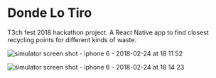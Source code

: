 #  Donde Lo Tiro

T3ch fest 2018 hackathon project. A React Native app to find closest recycling points for different kinds of waste.

![simulator screen shot - iphone 6 - 2018-02-24 at 18 11 52](https://user-images.githubusercontent.com/1557348/36633003-50530692-198e-11e8-8a54-db46d81bf7d3.png)

![simulator screen shot - iphone 6 - 2018-02-24 at 18 14 23](https://user-images.githubusercontent.com/1557348/36633017-947acef4-198e-11e8-9576-d0fc85fc3292.png)
